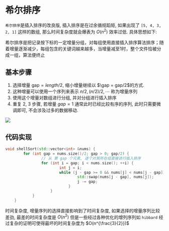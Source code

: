 # 希尔排序

`希尔排序`是插入排序的改良版, 插入排序是在过余循规蹈矩, 如果出现了 `[5, 4, 3, 2, 1]` 这样的数组, 那么时间复杂度就会爆表为 $O(n^2)$ 效率过低. 具体思想如下:

希尔排序是把记录按下标的一定增量分组，对每组使用直接插入排序算法排序；随着增量逐渐减少，每组包含的关键词越来越多，当增量减至1时，整个文件恰被分成一组，算法便终止

## 基本步骤

1. 选择增量 $\text{gap} = length / 2$, 缩小增量继续以 $\gap = gap/2$的方式.
2. 这种增量可以使用一个序列来表示 ${n/2, (n/2)/2, \cdots}$ 称为增量序列
3. 使用这个增量对数组进行分组, 并对分组进行插入排序
4. 重复 2, 3 步骤, 若增量 $gap=1$ 通常此时已经比较有序的序列, 此时只需要微调即可, 不会涉及过多的数据移动.

![](https://images2015.cnblogs.com/blog/1024555/201611/1024555-20161128110416068-1421707828.png)

## 代码实现

```cpp
void shellSort(std::vector<int> &nums) {
        for (int gap = nums.size()/2; gap > 0; gap/2) {
                // 从 第 gap 个元素, 逐个对其所在组直接进行插入排序
                for (int i = gap; i < nums.size(); ++i) {
                        int j = i;
                        while (j - gap >= 0 && nums[j] < nums[j - gap]) {
                                std::swap(nums[j - gap], nums[j]);
                                j -= gap;
                            }
                    }
            }
    }
```

时间复杂度, 增量序列的选择直接影响到了时间复杂度, 如果选择的增量序列比较差劲, 最差的时间复杂度是 $O(n^2)$ 但是一些经过各种优化的增列序列如 `hibbard` 经过复杂的证明可使得最坏的时间复杂度为 $O(n^{\frac{3}{2}})$
